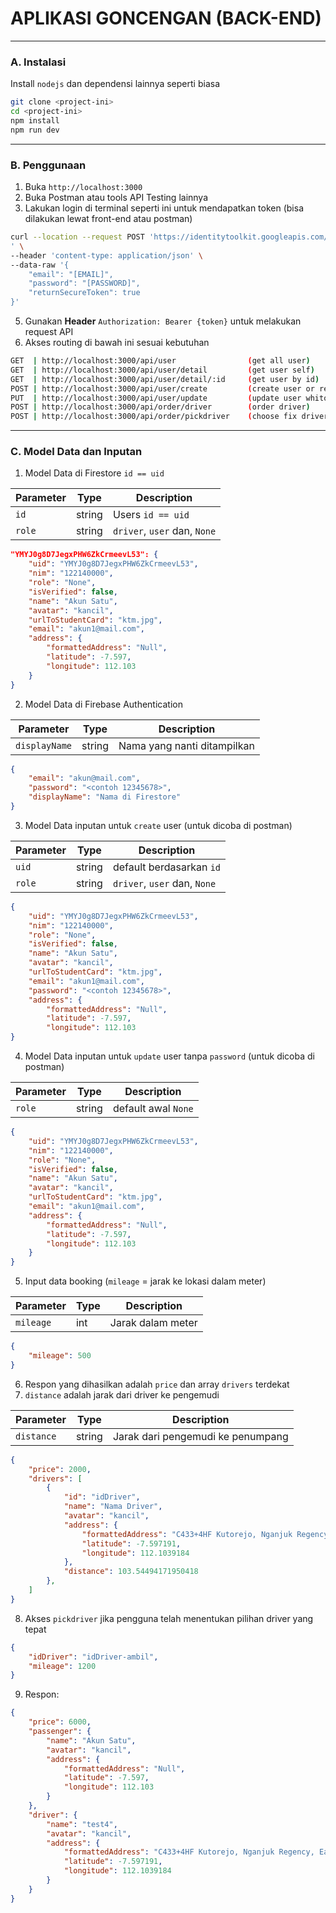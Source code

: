 # APLIKASI GONCENGAN (BACK-END)
-----
### A. Instalasi
Install `nodejs` dan dependensi lainnya seperti biasa
```bash
git clone <project-ini>
cd <project-ini>
npm install
npm run dev
```
-----
### B. Penggunaan
1. Buka `http://localhost:3000`
2. Buka Postman atau tools API Testing lainnya
3. Lakukan login di terminal seperti ini untuk mendapatkan token (bisa dilakukan lewat front-end atau postman)
   
```bash
curl --location --request POST 'https://identitytoolkit.googleapis.com/v1/accounts:signInWithPassword?key=[API_KEY_FIREBASE]
' \
--header 'content-type: application/json' \
--data-raw '{
    "email": "[EMAIL]",
    "password": "[PASSWORD]",
    "returnSecureToken": true
}'
```
  
5. Gunakan **Header** `Authorization: Bearer {token}` untuk melakukan request API
6. Akses routing di bawah ini sesuai kebutuhan

```bash
GET  | http://localhost:3000/api/user                (get all user)
GET  | http://localhost:3000/api/user/detail         (get user self)
GET  | http://localhost:3000/api/user/detail/:id     (get user by id)
POST | http://localhost:3000/api/user/create         (create user or registration)
PUT  | http://localhost:3000/api/user/update         (update user whitout password)
POST | http://localhost:3000/api/order/driver        (order driver)
POST | http://localhost:3000/api/order/pickdriver    (choose fix driver)
```
-----
### C. Model Data dan Inputan

1. Model Data di Firestore `id == uid`
   
| Parameter     | Type   | Description                     |
|---------------|--------|---------------------------------|
| `id`          | string | Users `id == uid`               |
| `role`        | string | `driver`, `user` dan, `None`    |

```json
"YMYJ0g8D7JegxPHW6ZkCrmeevL53": {
    "uid": "YMYJ0g8D7JegxPHW6ZkCrmeevL53",
    "nim": "122140000",
    "role": "None",
    "isVerified": false,
    "name": "Akun Satu",
    "avatar": "kancil",
    "urlToStudentCard": "ktm.jpg",
    "email": "akun1@mail.com",
    "address": {
        "formattedAddress": "Null",
        "latitude": -7.597,
        "longitude": 112.103
    }
}
```

2. Model Data di Firebase Authentication

| Parameter     | Type   | Description                     |
|---------------|--------|---------------------------------|
| `displayName` | string | Nama yang nanti ditampilkan     |

```json
{
    "email": "akun@mail.com",
    "password": "<contoh 12345678>",
    "displayName": "Nama di Firestore"
}
```

3. Model Data inputan untuk `create` user (untuk dicoba di postman)

| Parameter     | Type   | Description                     |
|---------------|--------|---------------------------------|
| `uid`          | string | default berdasarkan `id`              |
| `role`        | string | `driver`, `user` dan, `None`    |

```json
{
    "uid": "YMYJ0g8D7JegxPHW6ZkCrmeevL53",
    "nim": "122140000",
    "role": "None",
    "isVerified": false,
    "name": "Akun Satu",
    "avatar": "kancil",
    "urlToStudentCard": "ktm.jpg",
    "email": "akun1@mail.com",
    "password": "<contoh 12345678>",
    "address": {
        "formattedAddress": "Null",
        "latitude": -7.597,
        "longitude": 112.103
}
```

4. Model Data inputan untuk `update` user tanpa `password` (untuk dicoba di postman)

| Parameter     | Type   | Description                     |
|---------------|--------|---------------------------------|
| `role`        | string | default awal `None`    |

```json
{
    "uid": "YMYJ0g8D7JegxPHW6ZkCrmeevL53",
    "nim": "122140000",
    "role": "None",
    "isVerified": false,
    "name": "Akun Satu",
    "avatar": "kancil",
    "urlToStudentCard": "ktm.jpg",
    "email": "akun1@mail.com",
    "address": {
        "formattedAddress": "Null",
        "latitude": -7.597,
        "longitude": 112.103
    }
}
```

5. Input data booking (`mileage` = jarak ke lokasi dalam meter)

| Parameter     | Type   | Description                     |
|---------------|--------|---------------------------------|
| `mileage`     | int | Jarak dalam meter               |

```json
{
    "mileage": 500
}
```

6. Respon yang dihasilkan adalah `price` dan array `drivers` terdekat
7. `distance` adalah jarak dari driver ke pengemudi

| Parameter     | Type   | Description                     |
|---------------|--------|---------------------------------|
| `distance`    | string | Jarak dari pengemudi ke penumpang               |

```json
{
    "price": 2000,
    "drivers": [
        {
            "id": "idDriver",
            "name": "Nama Driver",
            "avatar": "kancil",
            "address": {
                "formattedAddress": "C433+4HF Kutorejo, Nganjuk Regency, East Java, Indonesia",
                "latitude": -7.597191,
                "longitude": 112.1039184
            },
            "distance": 103.54494171950418
        },    
    ]
}
```

8. Akses `pickdriver` jika pengguna telah menentukan pilihan driver yang tepat

```json
{
    "idDriver": "idDriver-ambil",
    "mileage": 1200
}
```
9. Respon:

```json
{
    "price": 6000,
    "passenger": {
        "name": "Akun Satu",
        "avatar": "kancil",
        "address": {
            "formattedAddress": "Null",
            "latitude": -7.597,
            "longitude": 112.103
        }
    },
    "driver": {
        "name": "test4",
        "avatar": "kancil",
        "address": {
            "formattedAddress": "C433+4HF Kutorejo, Nganjuk Regency, East Java, Indonesia",
            "latitude": -7.597191,
            "longitude": 112.1039184
        }
    }
}
```
